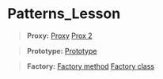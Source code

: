# Patterns_Lesson
>**Proxy:**
[Proxy](https://github.com/AbdulatipA/Patterns_lesson/tree/master/src/main/java/org/example/patterns_lesson/patterns/proxy)
[Prox 2](https://github.com/AbdulatipA/Patterns_lesson/tree/master/src/main/java/org/example/patterns_lesson/patterns/proxy2)

>**Prototype:** [Prototype]()

>**Factory:** [Factory method]()   [Factory class]()
